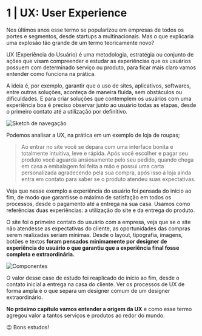 # 1 | UX: User Experience
Nos últimos anos esse termo se popularizou em empresas de todos os portes e segmentos, desde startups a multinacionais. Mas o que explicaria uma explosão tão grande de um termo teoricamente novo?

UX (Experiência do Usuário) é uma metodologia, estratégia ou conjunto de ações que visam compreender e estudar as experiências que os usuários possuem com determinado serviço ou produto, para ficar mais claro vamos entender como funciona na prática.

A ideia é, por exemplo, garantir que o uso de sites, aplicativos, softwares, entre outras soluções, aconteça de maneira fluida, sem obstáculos ou dificuldades. E para criar soluções que contemplem os usuários com uma experiência boa é preciso observar junto ao usuário todas as etapas, desde o primeiro contato até a utilização por definitivo. 

![Sketch de navegação](https://blog.yooper.com.br/wp-content/uploads/2020/06/ux-design-1.jpg)

Podemos analisar a UX, na prática em um exemplo de loja de roupas;

>Ao entrar no site você se depara com uma interface bonita e totalmente intuitiva, leve e rápida. Após você escolher e pagar seu produto você aguarda ansiosamente pelo seu pedido, quando chega em casa a embalagem foi feita a mão e possui uma carta personalizada agradecendo pela sua compra, após isso a loja ainda entra em contato para saber se o produto atendeu suas expectativas.

Veja que nesse exemplo a experiência do usuário foi pensada do início ao fim, de modo que garantisse o máximo de satisfação em todos os processos, desde o pagamento até a entrega na sua casa. Usamos como referências duas experiências: a utilização do site e da entrega do produto. 

O site foi o primeiro contato do usuário com a empresa, veja que se o site não atendesse as expectativas do cliente, as oportunidades das compras serem realizadas seriam mínimas. Desde o layout, tipografia, imagens, botões e textos **foram pensados minimamente por designer de experiência do usuário o que garantiu que a experiência final fosse completa e extraordinária.**

![Componentes](https://uploads-ssl.webflow.com/600fe5430526113877753882/60d4e637b5c4b29fd6f27061_consultoria%20de%20ux%20design.jpg)

O valor desse case de estudo foi reaplicado do início ao fim, desde o contato inicial a entrega na casa do cliente. Ver os processos de UX de forma ampla é o que separa um designer comum de um designer extraordinário. 

**No próximo capítulo vamos entender a origem da UX** e como esse termo agregou valor a tantos serviços e produtos ao redor do mundo.



😉 Bons estudos!


